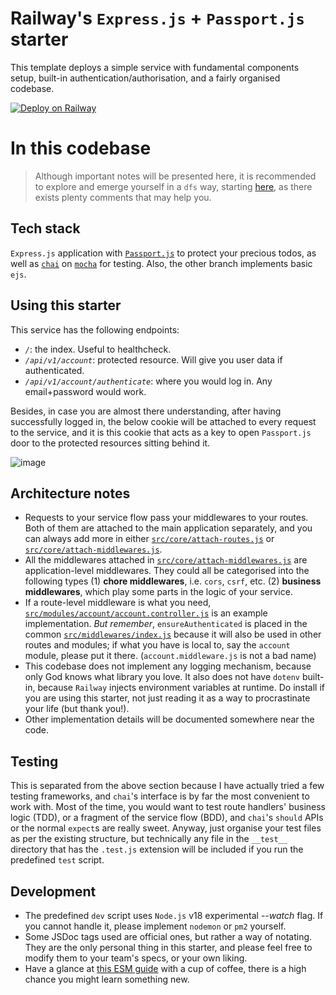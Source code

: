# Railway's `Express.js` + `Passport.js` starter

This template deploys a simple service with fundamental components setup, built-in authentication/authorisation, and a fairly organised codebase.

[![Deploy on Railway](https://railway.app/button.svg)](https://railway.app/template/7VIvXX?referralCode=h4Sp39)

# In this codebase

> Although important notes will be presented here, it is recommended to explore and emerge yourself in a `dfs` way, starting [here](https://github.com/edmondwinston/railway-nodejs/blob/main/src/index.js), as there exists plenty comments that may help you.

## Tech stack

`Express.js` application with [`Passport.js`](https://github.com/jaredhanson/passport) to protect your precious todos, as well as [`chai`](https://github.com/chaijs/chai) on [`mocha`](https://github.com/mochajs/mocha) for testing. Also, the other branch implements basic `ejs`.

## Using this starter

This service has the following endpoints:

- _`/`_: the index. Useful to healthcheck.
- _`/api/v1/account`_: protected resource. Will give you user data if authenticated.
- _`/api/v1/account/authenticate`_: where you would log in. Any email+password would work.

Besides, in case you are almost there understanding, after having successfully logged in, the below cookie will be attached to every request to the service, and it is this cookie that acts as a key to open `Passport.js` door to the protected resources sitting behind it.

![image](https://github.com/edmondwinston/railway-nodejs/assets/132081506/e13af1a8-038c-46d9-8f64-34c6c7e168ec)

## Architecture notes

- Requests to your service flow pass your middlewares to your routes. Both of them are attached to the main application separately, and you can always add more in either [`src/core/attach-routes.js`](https://github.com/edmondwinston/railway-nodejs/blob/main/src/core/attach-routes.js) or [`src/core/attach-middlewares.js`](https://github.com/edmondwinston/railway-nodejs/blob/main/src/core/attach-middlewares.js).
- All the middlewares attached in [`src/core/attach-middlewares.js`](https://github.com/edmondwinston/railway-nodejs/blob/main/src/core/attach-middlewares.js) are application-level middlewares. They could all be categorised into the following types (1) **chore middlewares**, i.e. `cors`, `csrf`, etc. (2) **business middlewares**, which play some parts in the logic of your service.
- If a route-level middleware is what you need, [`src/modules/account/account.controller.js`](https://github.com/edmondwinston/railway-nodejs/blob/4bd82218e273149e9b7a56c077fd6fd034300570/src/modules/account/account.controller.js#L11) is an example implementation. _But remember_, `ensureAuthenticated` is placed in the common [`src/middlewares/index.js`](https://github.com/edmondwinston/railway-nodejs/blob/main/src/middlewares/index.js) because it will also be used in other routes and modules; if what you have is local to, say the `account` module, please put it there. (`account.middleware.js` is not a bad name)
- This codebase does not implement any logging mechanism, because only God knows what library you love. It also does not have `dotenv` built-in, because `Railway` injects environment variables at runtime. Do install if you are using this starter, not just reading it as a way to procrastinate your life (but thank you!).
- Other implementation details will be documented somewhere near the code.

## Testing

This is separated from the above section because I have actually tried a few testing frameworks, and `chai`'s interface is by far the most convenient to work with. Most of the time, you would want to test route handlers' business logic (TDD), or a fragment of the service flow (BDD), and `chai`'s `should` APIs or the normal `expect`s are really sweet. Anyway, just organise your test files as per the existing structure, but technically any file in the `__test__` directory that has the `.test.js` extension will be included if you run the predefined `test` script.

## Development

- The predefined `dev` script uses `Node.js` v18 experimental _--watch_ flag. If you cannot handle it, please implement `nodemon` or `pm2` yourself.
- Some JSDoc tags used are official ones, but rather a way of notating. They are the only personal thing in this starter, and please feel free to modify them to your team's specs, or your own liking.
- Have a glance at [this ESM guide](https://nodejs.org/api/esm.html) with a cup of coffee, there is a high chance you might learn something new.
